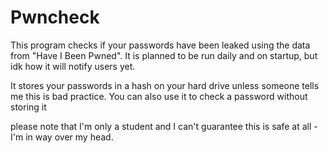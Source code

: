 # Pwncheck

This program checks if your passwords have been leaked using the data from "Have I Been Pwned".
It is planned to be run daily and on startup, but idk how it will notify users yet.

It stores your passwords in a hash on your hard drive unless someone tells me this is bad practice.
You can also use it to check a password without storing it


please note that I'm only a student and I can't guarantee this is safe at all - I'm in way over my head.
